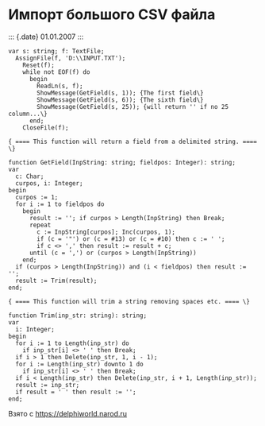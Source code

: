 Импорт большого CSV файла
=========================

::: {.date}
01.01.2007
:::

    var s: string; f: TextFile;
      AssignFile(f, 'D:\\INPUT.TXT');
        Reset(f);
        while not EOF(f) do
          begin
            ReadLn(s, f);
            ShowMessage(GetField(s, 1)); {The first field\}
            ShowMessage(GetField(s, 6)); {The sixth field\}
            ShowMessage(GetField(s, 25)); {will return '' if no 25 column...\}
          end;
        CloseFile(f);
     
    { ==== This function will return a field from a delimited string. ==== \}
     
    function GetField(InpString: string; fieldpos: Integer): string;
    var
      c: Char;
      curpos, i: Integer;
    begin
      curpos := 1;
      for i := 1 to fieldpos do
        begin
          result := ''; if curpos > Length(InpString) then Break;
          repeat
            c := InpString[curpos]; Inc(curpos, 1);
            if (c = '"') or (c = #13) or (c = #10) then c := ' ';
            if c <> ',' then result := result + c;
          until (c = ',') or (curpos > Length(InpString))
        end;
      if (curpos > Length(InpString)) and (i < fieldpos) then result := '';
      result := Trim(result);
    end;
     
    { ==== This function will trim a string removing spaces etc. ==== \}
     
    function Trim(inp_str: string): string;
    var
      i: Integer;
    begin
      for i := 1 to Length(inp_str) do
        if inp_str[i] <> ' ' then Break;
      if i > 1 then Delete(inp_str, 1, i - 1);
      for i := Length(inp_str) downto 1 do
        if inp_str[i] <> ' ' then Break;
      if i < Length(inp_str) then Delete(inp_str, i + 1, Length(inp_str));
      result := inp_str;
      if result = ' ' then result := '';
    end;

Взято с <https://delphiworld.narod.ru>
